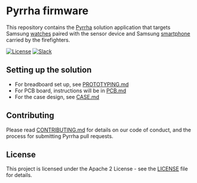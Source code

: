 # Pyrrha firmware

This repository contains the [Pyrrha](https://github.com/Code-and-Response/Prometeo) solution application that targets Samsung [watches](https://github.com/Code-and-Response/Prometeo-Watch-App) paired with the sensor device and Samsung [smartphone](https://github.com/Code-and-Response/Prometeo-Mobile-App) carried by the firefighters.

[![License](https://img.shields.io/badge/License-Apache2-blue.svg)](https://www.apache.org/licenses/LICENSE-2.0) [![Slack](https://img.shields.io/badge/Join-Slack-blue)](https://callforcode.org/slack)

## Setting up the solution

* For breadboard set up, see [PROTOTYPING.md](PROTOTYPING.md)
* For PCB board, instructions will be in [PCB.md](PCB.md)
* For the case design, see [CASE.md](CASE.md)

## Contributing

Please read [CONTRIBUTING.md](CONTRIBUTING.md) for details on our code of conduct, and the process for submitting Pyrrha pull requests.

## License

This project is licensed under the Apache 2 License - see the [LICENSE](LICENSE) file for details.
